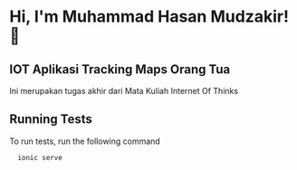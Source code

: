 # Hi, I'm Muhammad Hasan Mudzakir! 👋

## IOT Aplikasi Tracking Maps Orang Tua
  Ini merupakan tugas akhir dari Mata Kuliah Internet Of Thinks

## Running Tests

To run tests, run the following command

```bash
  ionic serve
```

